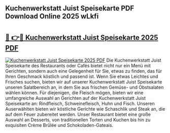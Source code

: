 ## Kuchenwerkstatt Juist Speisekarte PDF Download Online 2025 wLkfi

# <h2><a href="http://gcbkm1d.nevu.top/?p=Kuchenwerkstatt+Juist+Speisekarte">🔗 👉🔴 Kuchenwerkstatt Juist Speisekarte 2025 PDF</a></h2>

[![Kuchenwerkstatt Juist Speisekarte 2025 PDF](https://i.imgur.com/dBaPXMq.png)](http://gcbkm1d.nevu.top/?p=Kuchenwerkstatt+Juist+Speisekarte)
Die Kuchenwerkstatt Juist Speisekarte des Restaurants oder Cafés bietet nicht nur ein Menü mit Gerichten, sondern auch eine Gelegenheit für Sie, etwas zu finden, das für Ihren Geschmack köstlich und passend ist. Wenn Sie etwas Leichtes und Frisches suchen, bieten wir auf unserer Kuchenwerkstatt Juist Speisekarte unseren Salatbereich an, in dem Sie aus frischen Gemüse- und Obstsalaten wählen können. Für diejenigen, die Fleisch mögen, bieten wir eine umfangreiche Auswahl an Gerichten auf der Kuchenwerkstatt Juist Speisekarte an: Rindfleisch, Schweinefleisch, Huhn und Fisch. Unseren Auserwählten bieten wir köstliche Gerichte wie Schaschlik und Steak an, die auf dem Feuer zubereitet werden. Unser Restaurant bietet eine große Auswahl an Desserts, von traditionellen Torten und Kuchen bis hin zu exquisiten Crème Brûlée und Schokoladen-Gateais.

